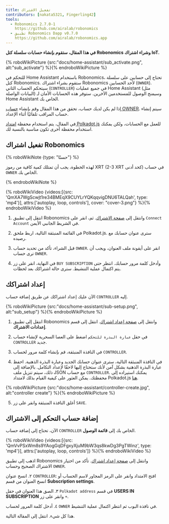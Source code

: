 ```yaml
---
title: تفعيل الاشتراك
contributors: [nakata5321, Fingerling42]
tools:
  - Robonomics 2.7.0-1
    https://github.com/airalab/robonomics
  - تطبيق Robonomics Dapp v0.7.0
    https://github.com/airalab/robonomics.app
---
```


**في هذا المقال، ستقوم بإنشاء حسابات سلسلة كتل Robonomics وشراء اشتراك IoT.**

{% roboWikiPicture {src:"docs/home-assistant/sub_activate.png", alt:"sub_activate"} %}{% endroboWikiPicture %}

للتحكم في Home Assistant باستخدام Robonomics، تحتاج إلى حسابين على سلسلة كتل Robonomics. ستقوم بشراء اشتراك Robonomics لأحد الحسابين (`OWNER`). سيتحكم الحساب الثاني (`CONTROLLER`) في جميع عمليات Home Assistant (مثل البيانات الواصلة) وسيمنح الوصول للمستخدمين الآخرين. ستوفر هذه الحسابات الأمان لـ Home Assistant الخاص بك.

إذا لم يكن لديك حساب، تحقق من هذا المقال وقم بإنشاء [حساب OWNER](/docs/create-account-in-dapp/). سيتم إنشاء حساب المراقب تلقائيًا أثناء الإعداد.

في المقال، يتم استخدام محفظة [امتداد Polkadot.js](https://polkadot.js.org/extension/) للعمل مع الحسابات، ولكن يمكنك استخدام محفظة أخرى تكون مناسبة بالنسبة لك.

## تفعيل اشتراك Robonomics

{% roboWikiNote {type: "حسنًا"} %}

لهذه الخطوة، يجب أن تمتلك كمية كافية من رموز XRT (2-3 XRT كحد أدنى) في حساب `OWNER` الخاص بك.

{% endroboWikiNote %}


{% roboWikiVideo {videos:[{src: 'QmXA7WgScwjt1re34BMEqX9CUYLrYQKqqvigDNU6TALQah', type: 'mp4'}], attrs:['autoplay, loop, controls'], cover: "cover-3.png"} %}{% endroboWikiVideo %}

1. انتقل إلى تطبيق Robonomics وانتقل إلى [صفحة الاشتراك](https://robonomics.app/#/rws-buy). ثم، انقر على `Connect Account` في الشريط الجانبي الأيمن.

2. في القائمة المنبثقة التالية، اربط ملحق Polkadot.js. سترى عنوان حسابك مع رصيده.

3. قبل الشراء، تأكد من تحديد حساب `OWNER`. انقر على أيقونة ملف العنوان، ويجب أن ترى حساب `OWNER`.

4. في النهاية، انقر على زر `BUY SUBSCRIPTION` وأدخل كلمة مرور حسابك. انتظر حتى يتم اكتمال عملية التنشيط. سترى حالة اشتراكك بعد لحظات.

## إعداد اشتراكك

الآن عليك إعداد اشتراكك عن طريق إضافة حساب `CONTROLLER` إليه.

{% roboWikiPicture {src:"docs/home-assistant/sub-setup.png", alt:"sub_setup"} %}{% endroboWikiPicture %}

1. انتقل إلى تطبيق Robonomics وانتقل إلى [صفحة إعداد اشتراك](https://robonomics.app/#/rws-setup). انتقل إلى قسم **إعدادات الاشتراك**.

2. في حقل `عبارة البذرة للتحكم` اضغط على العصا السحرية لإنشاء حساب `CONTROLLER` جديد.

3. في النافذة المنبثقة، قم بإنشاء كلمة مرور لحساب `CONTROLLER`.

4. في النافذة المنبثقة التالية، سترى عنوان حسابك الجديد وعبارة البذرة الذهنية. احفظ عبارة البذرة الذهنية بشكل آمن لأنك ستحتاج إليها لاحقًا لإعداد التكامل. بالإضافة إلى ذلك، سيتم تنزيل ملف JSON مع حساب `CONTROLLER`. يمكنك استيراده إلى محفظتك. يمكن العثور على كيفية القيام بذلك لامتداد Polkadot.js [هنا](/docs/create-account-in-dapp/).

{% roboWikiPicture {src:"docs/home-assistant/controller-create.jpg", alt:"controller create"} %}{% endroboWikiPicture %}

5. أغلق النافذة المنبثقة وانقر على زر `SAVE`.

## إضافة حساب التحكم إلى الاشتراك

الآن، تحتاج إلى إضافة حساب `CONTROLLER` الخاص بك إلى **قائمة الوصول**. 

{% roboWikiVideo {videos:[{src: 'QmVvPSxWm8s9YAogGqDFgxyXjuM9bW3qs8kwDg3PgTWinz', type: 'mp4'}], attrs:['autoplay, loop, controls']} %}{% endroboWikiVideo %}

اذهب إلى تطبيق Robonomics وانتقل إلى [صفحة إعداد اشتراك](https://robonomics.app/#/rws-setup). تأكد من اختيار الاشتراك الصحيح وحساب `OWNER`.


٢. انسخ عنوان `CONTROLLER`: افتح الامتداد وانقر على الرمز المجاور لاسم الحساب أو انسخ العنوان من قسم **Subscription settings**.

٣. الصق هذا العنوان في حقل `Polkadot address` في قسم **USERS IN SUBSCRIPTION** وانقر على زر `+`.

٤. أدخل كلمة المرور لحساب `OWNER` في نافذة البوب ​​ثم انتظر اكتمال عملية التنشيط.

هذا كل شيء. انتقل إلى المقالة التالية.